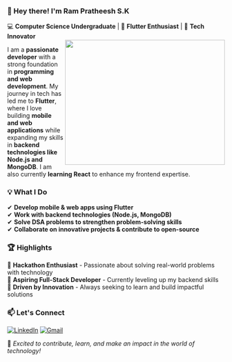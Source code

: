 ### 👋 Hey there! I'm Ram Pratheesh S.K  

💻 **Computer Science Undergraduate** | 🚀 **Flutter Enthusiast** | 🎯 **Tech Innovator**  
<img align="right" width="370" height="290" src="https://i.pinimg.com/originals/47/f0/34/47f0342cec72b800463bf003eac1257e.gif">

I am a **passionate developer** with a strong foundation in **programming and web development**. My journey in tech has led me to **Flutter**, where I love building **mobile and web applications** while expanding my skills in **backend technologies like Node.js and MongoDB**. I am also currently **learning React** to enhance my frontend expertise.  

### 💡 What I Do  
✔ **Develop mobile & web apps using Flutter**  
✔ **Work with backend technologies (Node.js, MongoDB)**  
✔ **Solve DSA problems to strengthen problem-solving skills**  
✔ **Collaborate on innovative projects & contribute to open-source**  

### 🏆 Highlights  
🔹 **Hackathon Enthusiast** - Passionate about solving real-world problems with technology  
🔹 **Aspiring Full-Stack Developer** - Currently leveling up my backend skills  
🔹 **Driven by Innovation** - Always seeking to learn and build impactful solutions  

### 📫 Let's Connect  
[![LinkedIn](https://img.shields.io/badge/LinkedIn-0077B5?style=for-the-badge&logo=linkedin&logoColor=white)](https://www.linkedin.com/in/rampratheeshsk/)  [![Gmail](https://img.shields.io/badge/Gmail-D14836?style=for-the-badge&logo=gmail&logoColor=white)](mailto:skrampratheesh@gmail.com)  

🚀 *Excited to contribute, learn, and make an impact in the world of technology!*  
